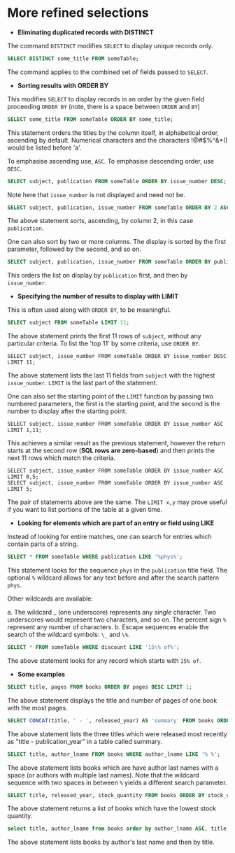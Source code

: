 # More refined selections #

+ __Eliminating duplicated records with DISTINCT__

The command `DISTINCT` modifies `SELECT` to display unique records only.

```sql
SELECT DISTINCT some_title FROM someTable;
```

The command applies to the combined set of fields passed to `SELECT`.

+ __Sorting results with ORDER BY__

This modifies `SELECT` to display records in an order by the given field proceeding `ORDER BY` (note, there is a space between `ORDER` and `BY`)

```sql
SELECT some_title FROM someTable ORDER BY some_title;
```

This statement orders the titles by the column itself, in alphabetical order, ascending by default. Numerical characters and the characters !@#$%^&*() would be listed before 'a'.

To emphasise ascending use, `ASC`. To emphasise descending order, use `DESC`.

```sql
SELECT subject, publication FROM someTable ORDER BY issue_number DESC;
```

Note here that `issue_number` is not displayed and need not be.

```sql
SELECT subject, publication, issue_number FROM someTable ORDER BY 2 ASC;
```

The above statement sorts, ascending, by column 2, in this case `publication`.

One can also sort by two or more columns. The display is sorted by the first parameter, followed by the second, and so on.

```sql
SELECT subject, publication, issue_number FROM someTable ORDER BY publication, issue_number;
```

This orders the list on display by `publication` first, and then by `issue_number`.

+ __Specifying the number of results to display with LIMIT__

This is often used along with `ORDER BY`, to be meaningful.

```sql
SELECT subject FROM someTable LIMIT 11;
```

The above statement prints the first 11 rows of `subject`, without any particular criteria. To list the 'top 11' by some criteria, use `ORDER BY`.

```
SELECT subject, issue_number FROM someTable ORDER BY issue_number DESC LIMIT 11;
```

The above statement lists the last 11 fields from `subject` with the highest `issue_number`. `LIMIT` is the last part of the statement.

One can also set the starting point of the `LIMIT` function by passing two numbered parameters, the first is the starting point, and the second is the number to display after the starting point.

```
SELECT subject, issue_number FROM someTable ORDER BY issue_number ASC LIMIT 1,11;
```

This achieves a similar result as the previous statement, however the return starts at the second row (**SQL rows are zero-based**) and then prints the next 11 rows which match the criteria.

```
SELECT subject, issue_number FROM someTable ORDER BY issue_number ASC LIMIT 0,5;
SELECT subject, issue_number FROM someTable ORDER BY issue_number ASC LIMIT 5;
```

The pair of statements above are the same. The `LIMIT x,y` may prove useful if you want to list portions of the table at a given time.

+ __Looking for elements which are part of an entry or field using LIKE__

Instead of looking for entire matches, one can search for entries which contain parts of a string.

```sql
SELECT * FROM someTable WHERE publication LIKE '%phys%';
```

This statement looks for the sequence `phys` in the `publication` title field. The optional `%` wildcard allows for any text before and after the search pattern `phys`.

Other wildcards are available:

  a. The wildcard _ (one underscore) represents any _single_ character. Two underscores would represent two characters, and so on. The percent sign `%` represent any number of characters.
  b. Escape sequences enable the search of the wildcard symbols: `\_` and `\%`.

```sql
SELECT * FROM someTable WHERE discount LIKE '15\% of%';
```

The above statement looks for any record which starts with `15% of`.

+ __Some examples__

```sql
SELECT title, pages FROM books ORDER BY pages DESC LIMIT 1;
```

The above statement displays the title and number of pages of one book with the most pages.

```sql
SELECT CONCAT(title, ' - ', released_year) AS 'summary' FROM books ORDER BY released_year DESC LIMIT 3;
```

The above statement lists the three titles which were released most recently as "title - publication_year" in a table called summary.

```sql
SELECT title, author_lname FROM books WHERE author_lname LIKE '% %';
```

The above statement lists books which are have author last names with a space (or authors with multiple last names). Note that the wildcard sequence with two spaces in between `%` yields a different search parameter.

```sql
SELECT title, released_year, stock_quantity FROM books ORDER BY stock_quantity ASC LIMIT 3;
```

The above statement returns a list of books which have the lowest stock quantity.

```sql
select title, author_lname from books order by author_lname ASC, title ASC;
```

The above statement lists books by author's last name and then by title.

